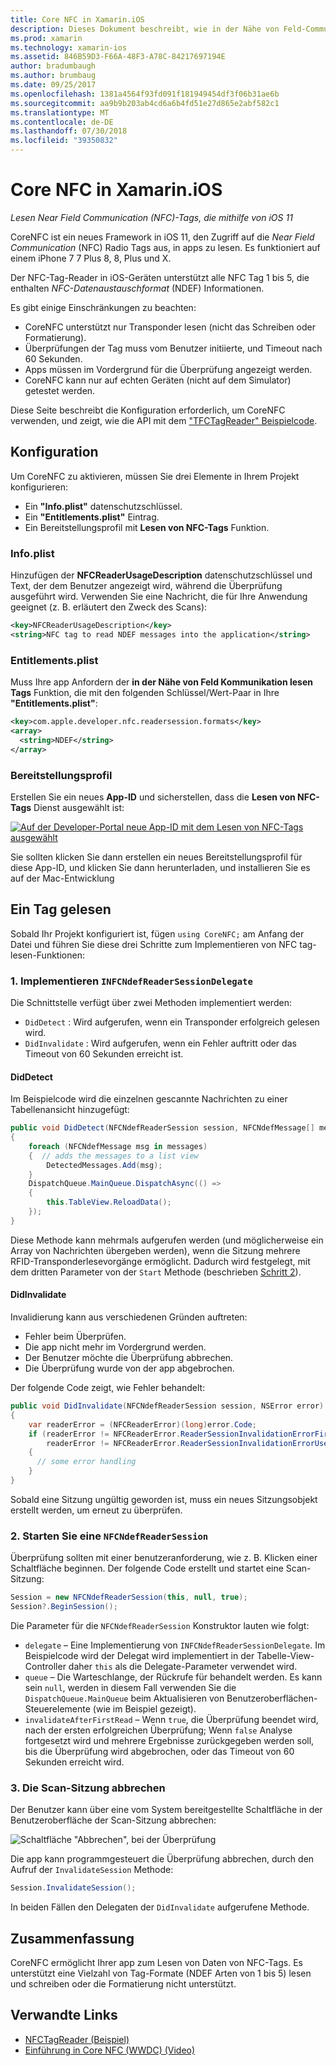 ```yaml
---
title: Core NFC in Xamarin.iOS
description: Dieses Dokument beschreibt, wie in der Nähe von Feld-Communication-Tags in Xamarin.iOS unter Verwendung der APIs in iOS 11 eingeführte gelesen wird.
ms.prod: xamarin
ms.technology: xamarin-ios
ms.assetid: 846B59D3-F66A-48F3-A78C-84217697194E
author: bradumbaugh
ms.author: brumbaug
ms.date: 09/25/2017
ms.openlocfilehash: 1381a4564f93fd091f181949454df3f06b31ae6b
ms.sourcegitcommit: aa9b9b203ab4cd6a6b4fd51e27d865e2abf582c1
ms.translationtype: MT
ms.contentlocale: de-DE
ms.lasthandoff: 07/30/2018
ms.locfileid: "39350832"
---
```

# <a name="core-nfc-in-xamarinios"></a>Core NFC in Xamarin.iOS

_Lesen Near Field Communication (NFC)-Tags, die mithilfe von iOS 11_

CoreNFC ist ein neues Framework in iOS 11, den Zugriff auf die _Near Field Communication_ (NFC) Radio Tags aus, in apps zu lesen. Es funktioniert auf einem iPhone 7 7 Plus 8, 8, Plus und X.

Der NFC-Tag-Reader in iOS-Geräten unterstützt alle NFC Tag 1 bis 5, die enthalten _NFC-Datenaustauschformat_ (NDEF) Informationen.

Es gibt einige Einschränkungen zu beachten:

- CoreNFC unterstützt nur Transponder lesen (nicht das Schreiben oder Formatierung).
- Überprüfungen der Tag muss vom Benutzer initiierte, und Timeout nach 60 Sekunden.
- Apps müssen im Vordergrund für die Überprüfung angezeigt werden.
- CoreNFC kann nur auf echten Geräten (nicht auf dem Simulator) getestet werden.

Diese Seite beschreibt die Konfiguration erforderlich, um CoreNFC verwenden, und zeigt, wie die API mit dem ["TFCTagReader" Beispielcode](https://developer.xamarin.com/samples/monotouch/ios11/NFCTagReader/).

## <a name="configuration"></a>Konfiguration

Um CoreNFC zu aktivieren, müssen Sie drei Elemente in Ihrem Projekt konfigurieren:

- Ein **"Info.plist"** datenschutzschlüssel.
- Ein **"Entitlements.plist"** Eintrag.
- Ein Bereitstellungsprofil mit **Lesen von NFC-Tags** Funktion.

### <a name="infoplist"></a>Info.plist

Hinzufügen der **NFCReaderUsageDescription** datenschutzschlüssel und Text, der dem Benutzer angezeigt wird, während die Überprüfung ausgeführt wird. Verwenden Sie eine Nachricht, die für Ihre Anwendung geeignet (z. B. erläutert den Zweck des Scans):

```xml
<key>NFCReaderUsageDescription</key>
<string>NFC tag to read NDEF messages into the application</string>
```

### <a name="entitlementsplist"></a>Entitlements.plist

Muss Ihre app Anfordern der **in der Nähe von Feld Kommunikation lesen Tags** Funktion, die mit den folgenden Schlüssel/Wert-Paar in Ihre **"Entitlements.plist"**:

```xml
<key>com.apple.developer.nfc.readersession.formats</key>
<array>
  <string>NDEF</string>
</array>
```

### <a name="provisioning-profile"></a>Bereitstellungsprofil

Erstellen Sie ein neues **App-ID** und sicherstellen, dass die **Lesen von NFC-Tags** Dienst ausgewählt ist:

[![Auf der Developer-Portal neue App-ID mit dem Lesen von NFC-Tags ausgewählt](corenfc-images/app-services-nfc-sml.png)](corenfc-images/app-services-nfc.png#lightbox)

Sie sollten klicken Sie dann erstellen ein neues Bereitstellungsprofil für diese App-ID, und klicken Sie dann herunterladen, und installieren Sie es auf der Mac-Entwicklung

## <a name="reading-a-tag"></a>Ein Tag gelesen

Sobald Ihr Projekt konfiguriert ist, fügen `using CoreNFC;` am Anfang der Datei und führen Sie diese drei Schritte zum Implementieren von NFC tag-lesen-Funktionen:

### <a name="1-implement-infcndefreadersessiondelegate"></a>1. Implementieren `INFCNdefReaderSessionDelegate`

Die Schnittstelle verfügt über zwei Methoden implementiert werden:

- `DidDetect` : Wird aufgerufen, wenn ein Transponder erfolgreich gelesen wird.
- `DidInvalidate` : Wird aufgerufen, wenn ein Fehler auftritt oder das Timeout von 60 Sekunden erreicht ist.

#### <a name="diddetect"></a>DidDetect

Im Beispielcode wird die einzelnen gescannte Nachrichten zu einer Tabellenansicht hinzugefügt:

```csharp
public void DidDetect(NFCNdefReaderSession session, NFCNdefMessage[] messages)
{
    foreach (NFCNdefMessage msg in messages)
    {  // adds the messages to a list view
        DetectedMessages.Add(msg);
    }
    DispatchQueue.MainQueue.DispatchAsync(() =>
    {
        this.TableView.ReloadData();
    });
}
```

Diese Methode kann mehrmals aufgerufen werden (und möglicherweise ein Array von Nachrichten übergeben werden), wenn die Sitzung mehrere RFID-Transponderlesevorgänge ermöglicht. Dadurch wird festgelegt, mit dem dritten Parameter von der `Start` Methode (beschrieben [Schritt 2](#step2)).

#### <a name="didinvalidate"></a>DidInvalidate

Invalidierung kann aus verschiedenen Gründen auftreten:

- Fehler beim Überprüfen.
- Die app nicht mehr im Vordergrund werden.
- Der Benutzer möchte die Überprüfung abbrechen.
- Die Überprüfung wurde von der app abgebrochen.

Der folgende Code zeigt, wie Fehler behandelt:

```csharp
public void DidInvalidate(NFCNdefReaderSession session, NSError error)
{
    var readerError = (NFCReaderError)(long)error.Code;
    if (readerError != NFCReaderError.ReaderSessionInvalidationErrorFirstNDEFTagRead &&
        readerError != NFCReaderError.ReaderSessionInvalidationErrorUserCanceled)
    {
      // some error handling
    }
}
```

Sobald eine Sitzung ungültig geworden ist, muss ein neues Sitzungsobjekt erstellt werden, um erneut zu überprüfen.

<a name="step2" />

### <a name="2-start-an-nfcndefreadersession"></a>2. Starten Sie eine `NFCNdefReaderSession`

Überprüfung sollten mit einer benutzeranforderung, wie z. B. Klicken einer Schaltfläche beginnen.
Der folgende Code erstellt und startet eine Scan-Sitzung:

```csharp
Session = new NFCNdefReaderSession(this, null, true);
Session?.BeginSession();
```

Die Parameter für die `NFCNdefReaderSession` Konstruktor lauten wie folgt:

- `delegate` – Eine Implementierung von `INFCNdefReaderSessionDelegate`. Im Beispielcode wird der Delegat wird implementiert in der Tabelle-View-Controller daher `this` als die Delegate-Parameter verwendet wird.
- `queue` – Die Warteschlange, der Rückrufe für behandelt werden. Es kann sein `null`, werden in diesem Fall verwenden Sie die `DispatchQueue.MainQueue` beim Aktualisieren von Benutzeroberflächen-Steuerelemente (wie im Beispiel gezeigt).
- `invalidateAfterFirstRead` – Wenn `true`, die Überprüfung beendet wird, nach der ersten erfolgreichen Überprüfung; Wenn `false` Analyse fortgesetzt wird und mehrere Ergebnisse zurückgegeben werden soll, bis die Überprüfung wird abgebrochen, oder das Timeout von 60 Sekunden erreicht wird.


### <a name="3-cancel-the-scanning-session"></a>3. Die Scan-Sitzung abbrechen

Der Benutzer kann über eine vom System bereitgestellte Schaltfläche in der Benutzeroberfläche der Scan-Sitzung abbrechen:

![Schaltfläche "Abbrechen", bei der Überprüfung](corenfc-images/scan-cancel-sml.png)

Die app kann programmgesteuert die Überprüfung abbrechen, durch den Aufruf der `InvalidateSession` Methode:

```csharp
Session.InvalidateSession();
```

In beiden Fällen den Delegaten der `DidInvalidate` aufgerufene Methode.

## <a name="summary"></a>Zusammenfassung

CoreNFC ermöglicht Ihrer app zum Lesen von Daten von NFC-Tags. Es unterstützt eine Vielzahl von Tag-Formate (NDEF Arten von 1 bis 5) lesen und schreiben oder die Formatierung nicht unterstützt.


## <a name="related-links"></a>Verwandte Links

- [NFCTagReader (Beispiel)](https://developer.xamarin.com/samples/monotouch/ios11/NFCTagReader/)
- [Einführung in Core NFC (WWDC) (Video)](https://developer.apple.com/videos/play/wwdc2017/718/)
